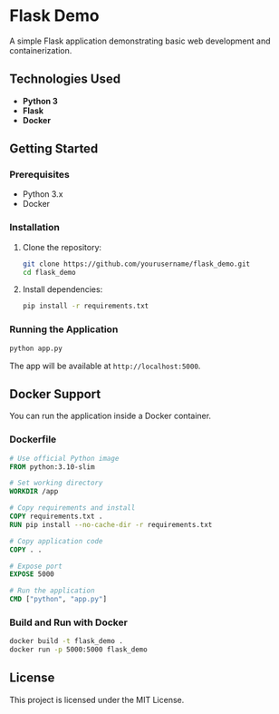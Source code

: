 # Flask Demo

A simple Flask application demonstrating basic web development and containerization.

## Technologies Used

- **Python 3**
- **Flask**
- **Docker**

## Getting Started

### Prerequisites

- Python 3.x
- Docker

### Installation

1. Clone the repository:
    ```bash
    git clone https://github.com/yourusername/flask_demo.git
    cd flask_demo
    ```

2. Install dependencies:
    ```bash
    pip install -r requirements.txt
    ```

### Running the Application

```bash
python app.py
```

The app will be available at `http://localhost:5000`.

## Docker Support

You can run the application inside a Docker container.

### Dockerfile

```dockerfile
# Use official Python image
FROM python:3.10-slim

# Set working directory
WORKDIR /app

# Copy requirements and install
COPY requirements.txt .
RUN pip install --no-cache-dir -r requirements.txt

# Copy application code
COPY . .

# Expose port
EXPOSE 5000

# Run the application
CMD ["python", "app.py"]
```

### Build and Run with Docker

```bash
docker build -t flask_demo .
docker run -p 5000:5000 flask_demo
```

## License

This project is licensed under the MIT License.